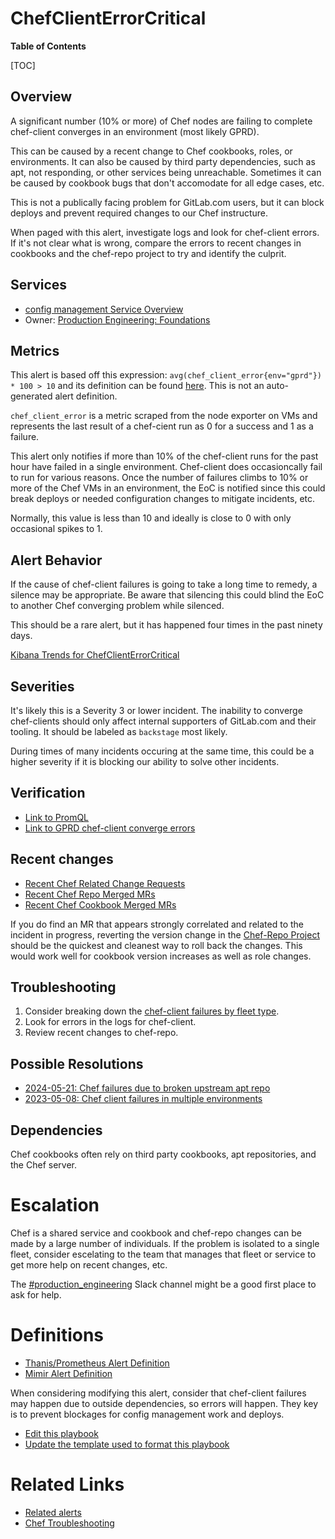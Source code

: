 # ChefClientErrorCritical

**Table of Contents**

[TOC]

## Overview

A significant number (10% or more) of Chef nodes are failing to complete chef-client converges in an environment (most likely GPRD).

This can be caused by a recent change to Chef cookbooks, roles, or environments. It can also be caused by third party dependencies, such as apt, not responding, or other services being unreachable. Sometimes it can be caused by cookbook bugs that don't accomodate for all edge cases, etc.

This is not a publically facing problem for GitLab.com users, but it can block deploys and prevent required changes to our Chef instructure.

When paged with this alert, investigate logs and look for chef-client errors. If it's not clear what is wrong, compare the errors to recent changes in cookbooks and the chef-repo project to try and identify the culprit.

## Services

- [config management Service Overview](./README.md)
- Owner: [Production Engineering: Foundations](https://handbook.gitlab.com/handbook/engineering/infrastructure/team/foundations/)

## Metrics

This alert is based off this expression: `avg(chef_client_error{env="gprd"}) * 100 > 10` and its definition can be found [here](https://gitlab.com/gitlab-com/runbooks/-/blob/master/mimir-rules/gitlab-gprd/gprd/chefs.yml#L16-30). This is not an auto-generated alert definition.

`chef_client_error` is a metric scraped from the node exporter on VMs and represents the last result of a chef-cient run as 0 for a success and 1 as a failure.

This alert only notifies if more than 10% of the chef-client runs for the past hour have failed in a single environment. Chef-client does occasioncally fail to run for various reasons. Once the number of failures climbs to 10% or more of the Chef VMs in an environment, the EoC is notified since this could break deploys or needed configuration changes to mitigate incidents, etc.

Normally, this value is less than 10 and ideally is close to 0 with only occasional spikes to 1.

## Alert Behavior

If the cause of chef-client failures is going to take a long time to remedy, a silence may be appropriate. Be aware that silencing this could blind the EoC to another Chef converging problem while silenced.

This should be a rare alert, but it has happened four times in the past ninety days.

[Kibana Trends for ChefClientErrorCritical](https://nonprod-log.gitlab.net/app/r/s/FaUtr)

## Severities

It's likely this is a Severity 3 or lower incident. The inability to converge chef-clients should only affect internal supporters of GitLab.com and their tooling. It should be labeled as `backstage` most likely.

During times of many incidents occuring at the same time, this could be a higher severity if it is blocking our ability to solve other incidents.

## Verification

- [Link to PromQL](https://dashboards.gitlab.net/goto/8Ps-KlySg?orgId=1)
- [Link to GPRD chef-client converge errors](https://log.gprd.gitlab.net/app/r/s/Py7dw)

## Recent changes

- [Recent Chef Related Change Requests](https://gitlab.com/gitlab-com/gl-infra/production/-/issues/?sort=created_date&state=all&label_name%5B%5D=change%3A%3Acomplete&label_name%5B%5D=Service%3A%3AChef&first_page_size=20)
- [Recent Chef Repo Merged MRs](https://gitlab.com/gitlab-com/gl-infra/chef-repo/-/merge_requests?scope=all&state=merged)
- [Recent Chef Cookbook Merged MRs](https://gitlab.com/groups/gitlab-cookbooks/-/merge_requests?scope=all&state=merged)

If you do find an MR that appears strongly correlated and related to the incident in progress, reverting the version change in the [Chef-Repo Project](https://gitlab.com/gitlab-com/gl-infra/chef-repo) should be the quickest and cleanest way to roll back the changes. This would work well for cookbook version increases as well as role changes.

## Troubleshooting

1. Consider breaking down the [chef-client failures by fleet type](https://dashboards.gitlab.net/goto/hDdRA9sSg?orgId=1).
1. Look for errors in the logs for chef-client.
1. Review recent changes to chef-repo.

## Possible Resolutions

- [2024-05-21: Chef failures due to broken upstream apt repo](https://gitlab.com/gitlab-com/gl-infra/production/-/issues/18045)
- [2023-05-08: Chef client failures in multiple environments](https://gitlab.com/gitlab-com/gl-infra/production/-/issues/13136)

## Dependencies

Chef cookbooks often rely on third party cookbooks, apt repositories, and the Chef server.

# Escalation

Chef is a shared service and cookbook and chef-repo changes can be made by a large number of individuals. If the problem is isolated to a single fleet, consider escelating to the team that manages that fleet or service to get more help on recent changes, etc.

The [#production_engineering](https://gitlab.enterprise.slack.com/archives/C03QC5KNW5N) Slack channel might be a good first place to ask for help.

# Definitions

- [Thanis/Prometheus Alert Definition](https://gitlab.com/gitlab-com/runbooks/-/blob/master/mimir-rules/gitlab-gprd/gprd/chefs.yml#L16-30)
- [Mimir Alert Definition](https://gitlab.com/gitlab-com/runbooks/-/blob/master/mimir-rules/gitlab-gprd/gprd/chefs.yml?#L16-30)

When considering modifying this alert, consider that chef-client failures may happen due to outside dependencies, so errors will happen. They key is to prevent blockages for config management work and deploys.

- [Edit this playbook](https://gitlab.com/gitlab-com/runbooks/-/edit/master/docs/config_management/alerts/ChefClientErrorCritical.md?ref_type=heads)
- [Update the template used to format this playbook](https://gitlab.com/gitlab-com/runbooks/-/edit/master/docs/template-alert-playbook.md?ref_type=heads)

# Related Links

- [Related alerts](./)
- [Chef Troubleshooting](../chef-troubleshooting.md)
